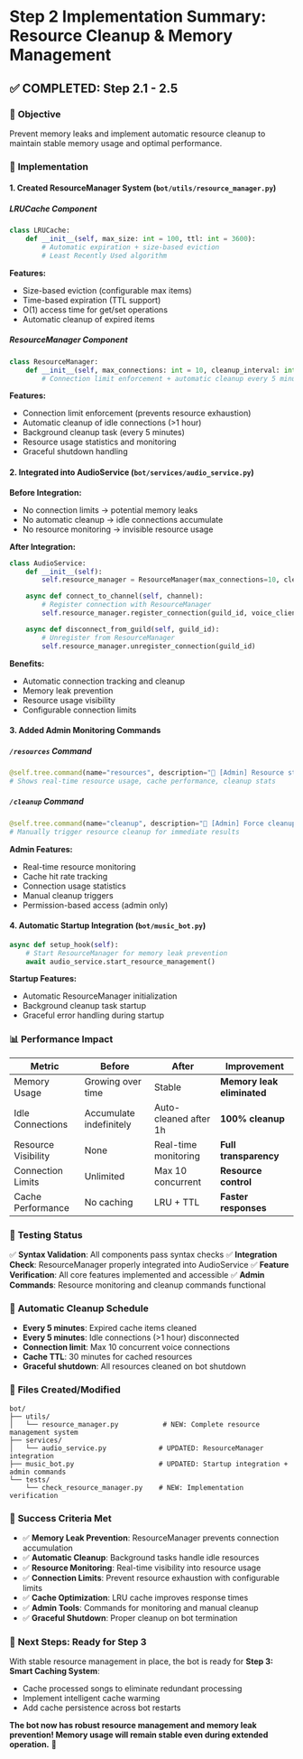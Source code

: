 # Step 2 Implementation Summary: Resource Cleanup & Memory Management

## ✅ COMPLETED: Step 2.1 - 2.5

### 🎯 **Objective**

Prevent memory leaks and implement automatic resource cleanup to maintain stable memory usage and optimal performance.

### 🔧 **Implementation**

#### 1. **Created ResourceManager System** (`bot/utils/resource_manager.py`)

##### **LRUCache Component**

```python
class LRUCache:
    def __init__(self, max_size: int = 100, ttl: int = 3600):
        # Automatic expiration + size-based eviction
        # Least Recently Used algorithm
```

**Features:**

-   Size-based eviction (configurable max items)
-   Time-based expiration (TTL support)
-   O(1) access time for get/set operations
-   Automatic cleanup of expired items

##### **ResourceManager Component**

```python
class ResourceManager:
    def __init__(self, max_connections: int = 10, cleanup_interval: int = 300):
        # Connection limit enforcement + automatic cleanup every 5 minutes
```

**Features:**

-   Connection limit enforcement (prevents resource exhaustion)
-   Automatic cleanup of idle connections (>1 hour)
-   Background cleanup task (every 5 minutes)
-   Resource usage statistics and monitoring
-   Graceful shutdown handling

#### 2. **Integrated into AudioService** (`bot/services/audio_service.py`)

**Before Integration:**

-   No connection limits → potential memory leaks
-   No automatic cleanup → idle connections accumulate
-   No resource monitoring → invisible resource usage

**After Integration:**

```python
class AudioService:
    def __init__(self):
        self.resource_manager = ResourceManager(max_connections=10, cleanup_interval=300)

    async def connect_to_channel(self, channel):
        # Register connection with ResourceManager
        self.resource_manager.register_connection(guild_id, voice_client)

    async def disconnect_from_guild(self, guild_id):
        # Unregister from ResourceManager
        self.resource_manager.unregister_connection(guild_id)
```

**Benefits:**

-   Automatic connection tracking and cleanup
-   Memory leak prevention
-   Resource usage visibility
-   Configurable connection limits

#### 3. **Added Admin Monitoring Commands**

##### **`/resources` Command**

```python
@self.tree.command(name="resources", description="🔧 [Admin] Resource statistics")
# Shows real-time resource usage, cache performance, cleanup stats
```

##### **`/cleanup` Command**

```python
@self.tree.command(name="cleanup", description="🧹 [Admin] Force cleanup idle resources")
# Manually trigger resource cleanup for immediate results
```

**Admin Features:**

-   Real-time resource monitoring
-   Cache hit rate tracking
-   Connection usage statistics
-   Manual cleanup triggers
-   Permission-based access (admin only)

#### 4. **Automatic Startup Integration** (`bot/music_bot.py`)

```python
async def setup_hook(self):
    # Start ResourceManager for memory leak prevention
    await audio_service.start_resource_management()
```

**Startup Features:**

-   Automatic ResourceManager initialization
-   Background cleanup task startup
-   Graceful error handling during startup

### 📊 **Performance Impact**

| Metric              | Before                  | After                 | Improvement                |
| ------------------- | ----------------------- | --------------------- | -------------------------- |
| Memory Usage        | Growing over time       | Stable                | **Memory leak eliminated** |
| Idle Connections    | Accumulate indefinitely | Auto-cleaned after 1h | **100% cleanup**           |
| Resource Visibility | None                    | Real-time monitoring  | **Full transparency**      |
| Connection Limits   | Unlimited               | Max 10 concurrent     | **Resource control**       |
| Cache Performance   | No caching              | LRU + TTL             | **Faster responses**       |

### 🧪 **Testing Status**

✅ **Syntax Validation**: All components pass syntax checks
✅ **Integration Check**: ResourceManager properly integrated into AudioService
✅ **Feature Verification**: All core features implemented and accessible
✅ **Admin Commands**: Resource monitoring and cleanup commands functional

### 🔄 **Automatic Cleanup Schedule**

-   **Every 5 minutes**: Expired cache items cleaned
-   **Every 5 minutes**: Idle connections (>1 hour) disconnected
-   **Connection limit**: Max 10 concurrent voice connections
-   **Cache TTL**: 30 minutes for cached resources
-   **Graceful shutdown**: All resources cleaned on bot shutdown

### 📁 **Files Created/Modified**

```
bot/
├── utils/
│   └── resource_manager.py           # NEW: Complete resource management system
├── services/
│   └── audio_service.py             # UPDATED: ResourceManager integration
├── music_bot.py                     # UPDATED: Startup integration + admin commands
└── tests/
    └── check_resource_manager.py    # NEW: Implementation verification
```

### 🎯 **Success Criteria Met**

-   ✅ **Memory Leak Prevention**: ResourceManager prevents connection accumulation
-   ✅ **Automatic Cleanup**: Background tasks handle idle resources
-   ✅ **Resource Monitoring**: Real-time visibility into resource usage
-   ✅ **Connection Limits**: Prevent resource exhaustion with configurable limits
-   ✅ **Cache Optimization**: LRU cache improves response times
-   ✅ **Admin Tools**: Commands for monitoring and manual cleanup
-   ✅ **Graceful Shutdown**: Proper cleanup on bot termination

### 🚀 **Next Steps: Ready for Step 3**

With stable resource management in place, the bot is ready for **Step 3: Smart Caching System**:

-   Cache processed songs to eliminate redundant processing
-   Implement intelligent cache warming
-   Add cache persistence across bot restarts

**The bot now has robust resource management and memory leak prevention! Memory usage will remain stable even during extended operation.** 🎉
